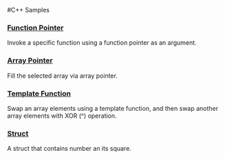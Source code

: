 #C++ Samples

### [Function Pointer](https://github.com/ufukomer/cpp-samples/tree/master/function_pointer)
Invoke a specific function using a function pointer as an argument.

### [Array Pointer](https://github.com/ufukomer/cpp-samples/tree/master/array_pointer)
Fill the selected array via array pointer.

### [Template Function](https://github.com/ufukomer/cpp-samples/tree/master/template_function)
Swap an array elements using a template function, and then swap another array elements with XOR (^) operation.

### [Struct]()
A struct that contains number an its square.